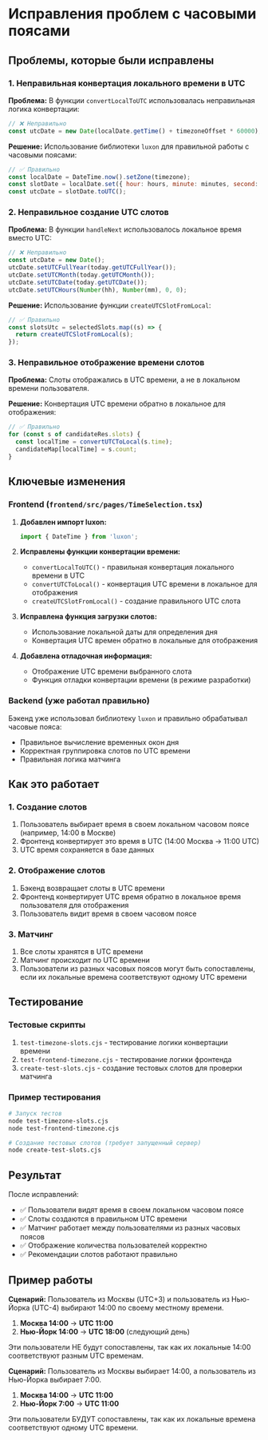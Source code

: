 # Исправления проблем с часовыми поясами

## Проблемы, которые были исправлены

### 1. Неправильная конвертация локального времени в UTC

**Проблема:** В функции `convertLocalToUTC` использовалась неправильная логика конвертации:
```javascript
// ❌ Неправильно
const utcDate = new Date(localDate.getTime() + timezoneOffset * 60000);
```

**Решение:** Использование библиотеки `luxon` для правильной работы с часовыми поясами:
```javascript
// ✅ Правильно
const localDate = DateTime.now().setZone(timezone);
const slotDate = localDate.set({ hour: hours, minute: minutes, second: 0, millisecond: 0 });
const utcDate = slotDate.toUTC();
```

### 2. Неправильное создание UTC слотов

**Проблема:** В функции `handleNext` использовалось локальное время вместо UTC:
```javascript
// ❌ Неправильно
const utcDate = new Date();
utcDate.setUTCFullYear(today.getUTCFullYear());
utcDate.setUTCMonth(today.getUTCMonth());
utcDate.setUTCDate(today.getUTCDate());
utcDate.setUTCHours(Number(hh), Number(mm), 0, 0);
```

**Решение:** Использование функции `createUTCSlotFromLocal`:
```javascript
// ✅ Правильно
const slotsUtc = selectedSlots.map((s) => {
  return createUTCSlotFromLocal(s);
});
```

### 3. Неправильное отображение времени слотов

**Проблема:** Слоты отображались в UTC времени, а не в локальном времени пользователя.

**Решение:** Конвертация UTC времени обратно в локальное для отображения:
```javascript
// ✅ Правильно
for (const s of candidateRes.slots) {
  const localTime = convertUTCToLocal(s.time);
  candidateMap[localTime] = s.count;
}
```

## Ключевые изменения

### Frontend (`frontend/src/pages/TimeSelection.tsx`)

1. **Добавлен импорт luxon:**
   ```javascript
   import { DateTime } from 'luxon';
   ```

2. **Исправлены функции конвертации времени:**
   - `convertLocalToUTC()` - правильная конвертация локального времени в UTC
   - `convertUTCToLocal()` - конвертация UTC времени в локальное для отображения
   - `createUTCSlotFromLocal()` - создание правильного UTC слота

3. **Исправлена функция загрузки слотов:**
   - Использование локальной даты для определения дня
   - Конвертация UTC времен обратно в локальные для отображения

4. **Добавлена отладочная информация:**
   - Отображение UTC времени выбранного слота
   - Функция отладки конвертации времени (в режиме разработки)

### Backend (уже работал правильно)

Бэкенд уже использовал библиотеку `luxon` и правильно обрабатывал часовые пояса:
- Правильное вычисление временных окон дня
- Корректная группировка слотов по UTC времени
- Правильная логика матчинга

## Как это работает

### 1. Создание слотов
1. Пользователь выбирает время в своем локальном часовом поясе (например, 14:00 в Москве)
2. Фронтенд конвертирует это время в UTC (14:00 Москва → 11:00 UTC)
3. UTC время сохраняется в базе данных

### 2. Отображение слотов
1. Бэкенд возвращает слоты в UTC времени
2. Фронтенд конвертирует UTC время обратно в локальное время пользователя для отображения
3. Пользователь видит время в своем часовом поясе

### 3. Матчинг
1. Все слоты хранятся в UTC времени
2. Матчинг происходит по UTC времени
3. Пользователи из разных часовых поясов могут быть сопоставлены, если их локальные времена соответствуют одному UTC времени

## Тестирование

### Тестовые скрипты
1. `test-timezone-slots.cjs` - тестирование логики конвертации времени
2. `test-frontend-timezone.cjs` - тестирование логики фронтенда
3. `create-test-slots.cjs` - создание тестовых слотов для проверки матчинга

### Пример тестирования
```bash
# Запуск тестов
node test-timezone-slots.cjs
node test-frontend-timezone.cjs

# Создание тестовых слотов (требует запущенный сервер)
node create-test-slots.cjs
```

## Результат

После исправлений:
- ✅ Пользователи видят время в своем локальном часовом поясе
- ✅ Слоты создаются в правильном UTC времени
- ✅ Матчинг работает между пользователями из разных часовых поясов
- ✅ Отображение количества пользователей корректно
- ✅ Рекомендации слотов работают правильно

## Пример работы

**Сценарий:** Пользователь из Москвы (UTC+3) и пользователь из Нью-Йорка (UTC-4) выбирают 14:00 по своему местному времени.

1. **Москва 14:00** → **UTC 11:00**
2. **Нью-Йорк 14:00** → **UTC 18:00** (следующий день)

Эти пользователи НЕ будут сопоставлены, так как их локальные 14:00 соответствуют разным UTC временам.

**Сценарий:** Пользователь из Москвы выбирает 14:00, а пользователь из Нью-Йорка выбирает 7:00.

1. **Москва 14:00** → **UTC 11:00**
2. **Нью-Йорк 7:00** → **UTC 11:00**

Эти пользователи БУДУТ сопоставлены, так как их локальные времена соответствуют одному UTC времени.

